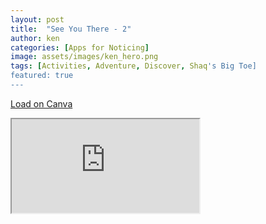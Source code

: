 ```yaml
---
layout: post
title:  "See You There - 2"
author: ken
categories: [Apps for Noticing]
image: assets/images/ken_hero.png
tags: [Activities, Adventure, Discover, Shaq's Big Toe]
featured: true
---
```



<a href="https://www.canva.com/design/DAEc0m3tj5I/FwdC2yn4jw85Ulago7Q-Xw/view?utm_content=DAEc0m3tj5I&utm_campaign=designshare&utm_medium=link&utm_source=publishsharelink" target="__blank"> Load on Canva</a>


<iframe src="https://www.canva.com/design/DAEc0m3tj5I/FwdC2yn4jw85Ulago7Q-Xw/view?utm_content=DAEc0m3tj5I&utm_campaign=designshare&utm_medium=link&utm_source=publishsharelink"></iframe>


